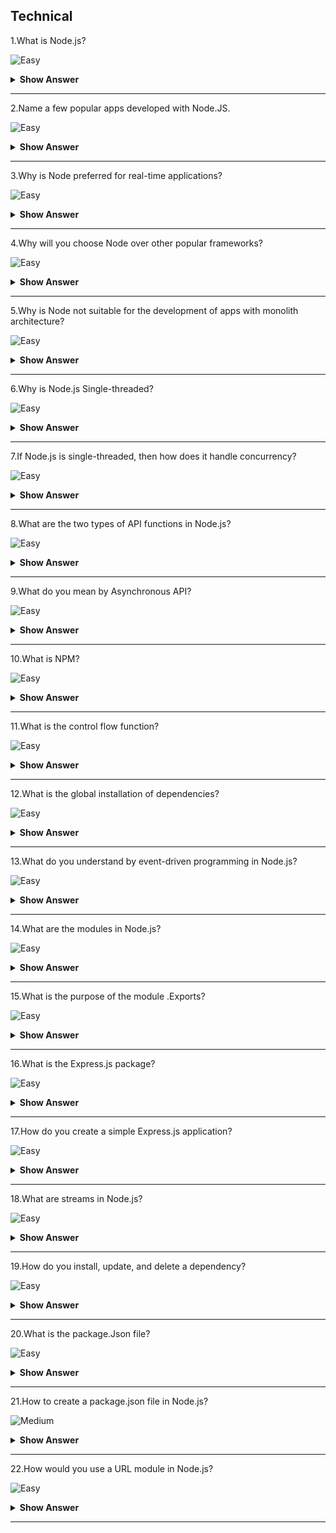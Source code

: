 ## Technical

1.What is Node.js?

![Easy](https://raw.githubusercontent.com/revaturelabs/interviewquestions/aef8eff919a3b083089641381ed9a9101ed21fba/ComplexityTags/simple%20(2).svg)

<details markdown="1"> <summary> <b> Show Answer </b> </summary>

<blockquote markdown="1"> 
    
- Node.js is a web application framework built on Google Chrome's JavaScript Engine (V8 Engine).

Node.js comes with a runtime environment on which a JavaScript-based script can be interpreted and executed (It is analogous to JVM to JAVA byte code).This runtime allows to execution of a JavaScript code on any machine outside a browser.Because of this runtime of Node.js, JavaScript is now can be executed on the server as well.
	
</blockquote> 

</details>

---

2.Name a few popular apps developed with Node.JS.

![Easy](https://raw.githubusercontent.com/revaturelabs/interviewquestions/aef8eff919a3b083089641381ed9a9101ed21fba/ComplexityTags/simple%20(2).svg)

<details markdown="1"> <summary> <b> Show Answer </b> </summary>

<blockquote markdown="1"> 
    
Many leading businesses have used Node.JS to develop quality apps.Some of the most popular ones include Netflix, Uber, LinkedIn, PayPal, and eBay.We can go for Node JS download and create reliable apps for mobile and desktop.

</blockquote>

</details>

---

3.Why is Node preferred for real-time applications?

![Easy](https://raw.githubusercontent.com/revaturelabs/interviewquestions/aef8eff919a3b083089641381ed9a9101ed21fba/ComplexityTags/simple%20(2).svg)

<details markdown="1"> <summary> <b> Show Answer </b> </summary>

<blockquote markdown="1"> 

Node meets the low-latency requirements of real-time applications.It is ideal for handling countless client requests and suitable for instant messaging apps and online gaming.Node also allows the reuse of library code packages to save time and effort.Additionally, data syncing between the server and end-user happens quickly when we use Node.JS.

</blockquote>

</details>

---

4.Why will you choose Node over other popular frameworks?

![Easy](https://raw.githubusercontent.com/revaturelabs/interviewquestions/aef8eff919a3b083089641381ed9a9101ed21fba/ComplexityTags/simple%20(2).svg) 

<details markdown="1"> <summary> <b> Show Answer </b> </summary>

<blockquote markdown="1"> 

Developers prefer Node for its simplicity.We can also take advantage of a short response time due to event-based models and non-blocking I/O.Node even supports concurrent processing and eliminates the need to use thread management.Additionally, developers can enjoy a reliable performance as Node is built on Google Chrome V8 Engine.

</blockquote>

</details>

---

5.Why is Node not suitable for the development of apps with monolith architecture?

![Easy](https://raw.githubusercontent.com/revaturelabs/interviewquestions/aef8eff919a3b083089641381ed9a9101ed21fba/ComplexityTags/simple%20(2).svg)

<details markdown="1"> <summary> <b> Show Answer </b> </summary>

<blockquote markdown="1"> 

Node.JS relies on single-thread programming to execute functions.Monolith apps generally come with multiple functionalities, and a single-thread approach can delay services.Additionally, a single thread makes use of a single processor core and doesn’t fully utilize server capabilities.As a result, Node is not suitable for monolith apps that have a high load.

</blockquote>

</details>

---

6.Why is Node.js Single-threaded?

![Easy](https://raw.githubusercontent.com/revaturelabs/interviewquestions/aef8eff919a3b083089641381ed9a9101ed21fba/ComplexityTags/simple%20(2).svg)

<details markdown="1"> <summary> <b> Show Answer </b> </summary>

<blockquote markdown="1"> 

Node.js is single threaded for async processing.By doing async processing on a single thread under typical web loads, more performance and scalability can be achieved instead of the typical thread-based implementation.

</blockquote>

</details>

---

7.If Node.js is single-threaded, then how does it handle concurrency?

![Easy](https://raw.githubusercontent.com/revaturelabs/interviewquestions/aef8eff919a3b083089641381ed9a9101ed21fba/ComplexityTags/simple%20(2).svg)

<details markdown="1"> <summary> <b> Show Answer </b> </summary>

<blockquote markdown="1"> 

- The Multi-Threaded Request/Response Stateless Model is not followed by the Node JS Platform, and it adheres to the Single-Threaded Event Loop Model.
- The Node JS Processing paradigm is heavily influenced by the JavaScript Event-based model and the JavaScript callback system.Hence, Node.js can easily manage more concurrent client requests.The event loop is the processing model's beating heart in Node.js.

</blockquote>

</details>

---

8.What are the two types of API functions in Node.js? 

![Easy](https://raw.githubusercontent.com/revaturelabs/interviewquestions/aef8eff919a3b083089641381ed9a9101ed21fba/ComplexityTags/simple%20(2).svg)

<details markdown="1"> <summary> <b> Show Answer </b> </summary>

<blockquote markdown="1"> 

The two types of API functions in Node.js are: 
- Asynchronous, non-blocking functions
- Synchronous, blocking functions

</blockquote>

</details>

---

9.What do you mean by Asynchronous API?

![Easy](https://raw.githubusercontent.com/revaturelabs/interviewquestions/aef8eff919a3b083089641381ed9a9101ed21fba/ComplexityTags/simple%20(2).svg)

<details markdown="1"> <summary> <b> Show Answer </b> </summary>

<blockquote markdown="1"> 

- All APIs of the Node.js library is asynchronous that is non-blocking.It essentially means a Node.The js-based server never waits for an API to return data.
- The server moves to the next API after calling it and a notification mechanism of Events of Node.js helps the server to get a response from the previous API call.

</blockquote>

</details>

---

10.What is NPM?

![Easy](https://raw.githubusercontent.com/revaturelabs/interviewquestions/aef8eff919a3b083089641381ed9a9101ed21fba/ComplexityTags/simple%20(2).svg)

<details markdown="1"> <summary> <b> Show Answer </b> </summary>

<blockquote markdown="1"> 

- NPM stands for Node Package Manager, responsible for managing all the packages and modules for Node.js.

- Node Package Manager provides two main functionalities:

  - Provides online repositories for node.js packages/modules, which are searchable on search.nodejs.org
  - Provides command-line utility to install Node.js packages and manages Node.js versions and dependencies.

</blockquote>

</details>

---

11.What is the control flow function?

![Easy](https://raw.githubusercontent.com/revaturelabs/interviewquestions/aef8eff919a3b083089641381ed9a9101ed21fba/ComplexityTags/simple%20(2).svg)

<details markdown="1"> <summary> <b> Show Answer </b> </summary>

<blockquote markdown="1"> 

It is a generic piece of code which runs in between several asynchronous function calls and is known as a control flow function.

</blockquote>

</details>

---

12.What is the global installation of dependencies?

![Easy](https://raw.githubusercontent.com/revaturelabs/interviewquestions/aef8eff919a3b083089641381ed9a9101ed21fba/ComplexityTags/simple%20(2).svg)

<details markdown="1"> <summary> <b> Show Answer </b> </summary>

<blockquote markdown="1"> 

Globally installed packages/dependencies are stored in /npm directory.Such dependencies can be used in CLI (Command Line Interface) function of any node.js but cannot be imported using require() in the Node application directly.To install a Node project globally use `-g flag`.

</blockquote>

</details>

---

13.What do you understand by event-driven programming in Node.js?

![Easy](https://raw.githubusercontent.com/revaturelabs/interviewquestions/aef8eff919a3b083089641381ed9a9101ed21fba/ComplexityTags/simple%20(2).svg)

<details markdown="1"> <summary> <b> Show Answer </b> </summary>

<blockquote markdown="1"> 

- Event-driven programming uses various events (mouse click, keypress, messages from other programs) to initiate/trigger a function in the program.
- Callback functions are already registered with events and when an event is executed, the corresponding callback function is called.
- Therefore, the flow of the program is decided by these events and hence the name.

</blockquote>

</details>

---

14.What are the modules in Node.js?


![Easy](https://raw.githubusercontent.com/revaturelabs/interviewquestions/aef8eff919a3b083089641381ed9a9101ed21fba/ComplexityTags/simple%20(2).svg)

<details markdown="1"> <summary> <b> Show Answer </b> </summary>

<blockquote markdown="1"> 

Modules are like JavaScript libraries that can be used in a Node.js application to include a set of functions.To include a module in a Node.js application, use the `require()` function with the parentheses containing the module's name.

</blockquote>

</details>

---

15.What is the purpose of the module .Exports?

![Easy](https://raw.githubusercontent.com/revaturelabs/interviewquestions/aef8eff919a3b083089641381ed9a9101ed21fba/ComplexityTags/simple%20(2).svg)

<details markdown="1"> <summary> <b> Show Answer </b> </summary>

<blockquote markdown="1"> 

In Node.js, a module encapsulates all related codes into a single unit of code that can be parsed by moving all relevant functions into a single file.We may export a module with the module and export the function, which lets it be imported into another file with a needed keyword.

</blockquote>

</details>

---

16.What is the Express.js package?

![Easy](https://raw.githubusercontent.com/revaturelabs/interviewquestions/aef8eff919a3b083089641381ed9a9101ed21fba/ComplexityTags/simple%20(2).svg)

<details markdown="1"> <summary> <b> Show Answer </b> </summary>

<blockquote markdown="1"> 

Express is a flexible Node.js web application framework that provides a wide set of features to develop both web and mobile applications.

</blockquote>

</details>

---

17.How do you create a simple Express.js application?

![Easy](https://raw.githubusercontent.com/revaturelabs/interviewquestions/aef8eff919a3b083089641381ed9a9101ed21fba/ComplexityTags/simple%20(2).svg)

<details markdown="1"> <summary> <b> Show Answer </b> </summary>

<blockquote markdown="1"> 

- The request object represents the HTTP request and has properties for the request query string, parameters, body, HTTP headers, and so on.
- The response object represents the HTTP response that an Express app sends when it receives an HTTP request.

</blockquote>

</details>

---

18.What are streams in Node.js?

![Easy](https://raw.githubusercontent.com/revaturelabs/interviewquestions/aef8eff919a3b083089641381ed9a9101ed21fba/ComplexityTags/simple%20(2).svg)

<details markdown="1"> <summary> <b> Show Answer </b> </summary>

<blockquote markdown="1"> 

- Streams are objects that enable you to read data or write data continuously.
- There are four types of streams:
  - Readable – Used for reading operations.
  - Writable − Used for writing operations.
  - Duplex − Can be used for both reading and writing operations.
  - Transform − A type of duplex stream where the output is computed based on input.

</blockquote>

</details>

---

19.How do you install, update, and delete a dependency?

![Easy](https://raw.githubusercontent.com/revaturelabs/interviewquestions/aef8eff919a3b083089641381ed9a9101ed21fba/ComplexityTags/simple%20(2).svg)

<details markdown="1"> <summary> <b> Show Answer </b> </summary>

<blockquote markdown="1"> 

- To install: `npm install express`.
- To update:  `npm update`.
- To delete:  `npm uninstall express`.

</blockquote>

</details>

---

20.What is the package.Json file?

![Easy](https://raw.githubusercontent.com/revaturelabs/interviewquestions/aef8eff919a3b083089641381ed9a9101ed21fba/ComplexityTags/simple%20(2).svg)

<details markdown="1"> <summary> <b> Show Answer </b> </summary>

<blockquote markdown="1"> 

- The package.json file is the heart of the Node.js system.It is the manifest file of any Node.js project and contains the metadata of the project.

- The metadata information in the package.json file can be categorized into below categories: 
1.**Identifying metadata properties**: It basically consists of the properties to identify the module/project such as the name of the project, current version of the module, license, author of the project, description of the project etc.
2.**Functional metadata properties**: As the name suggests, it consists of the functional values/properties of the project/module such as the entry/starting point of the module, dependencies in the project, scripts being used, repository links of Node project etc.

</blockquote>

</details>

---

21.How to create a package.json file in Node.js?

![Medium](https://raw.githubusercontent.com/revaturelabs/interviewquestions/aef8eff919a3b083089641381ed9a9101ed21fba/ComplexityTags/Medium%20(2).svg)

<details markdown="1"> <summary> <b> Show Answer </b> </summary>

<blockquote markdown="1">

A package.json file can be created in two ways: 

1.**Using npm init** : Running this command, the system expects the user to fill in the vital information required as discussed above.It provides users with default values which are editable by the user.

**Syntax**: 

```Node.js
npm init
```
2.**Writing directly to file** : One can directly write into a file with all the required information and can include it in the Node project.


**Example**: A demo package.json file with the required information.
 
```js
{
  "name": "GeeksForGeeks",
  "version": "1.0.0",
  "description": "GeeksForGeeks",
  "main": "index.js",
  "scripts": {
    "test": "echo \"Error: no test specified\" && exit 1",
    "start": "node start.js",
  },
  "engines": {
    "node": ">=7.6.0",
    "npm": ">=4.1.2"
  },
  "author": "GeeksForGeeks",
  "license": "ISC",
  "dependencies": {
    "body-parser": "^1.17.1",
    "express": "^4.15.2",
    "express-validator": "^3.1.2",
    "mongoose": "^4.8.7",
    "nodemon": "^1.14.12",
  },
  "devDependencies": {},
  "repository": {
    "type": "git",
    "url": "https://github.com/gfg/gfg.git" //sample git repo url
  },
  "bugs": {
    "url": "https://github.com/gfg/gfg/issues"
  },
  "homepage": "https://github.com/gfg/gfg#readme"
}
```

</blockquote>

</details>

---

22.How would you use a URL module in Node.js?

![Easy](https://raw.githubusercontent.com/revaturelabs/interviewquestions/aef8eff919a3b083089641381ed9a9101ed21fba/ComplexityTags/simple%20(2).svg)

<details markdown="1"> <summary> <b> Show Answer </b> </summary>

<blockquote markdown="1"> 

The URL module in Node.js provides various utilities for URL resolution and parsing.It is a built-in module that helps split up the web address into a readable format.

```js
const url = require('url');
  
const newUrl = new URL(
    'https://revature.org/p/a/t/h?query=string#hash');
  
// url array in JSON Format
console.log(newUrl);
  
const myUR = url.parse(
    'https://revature.org/:3000/p/a/t/h?query=string#hash');
console.log(myUR);
console.log(URL === require('url').URL);
  
const myURL1 = new URL(
    { toString: () => 'https://revature.org/' });
  
console.log(myURL1.href)

```

</blockquote>

</details>

---


